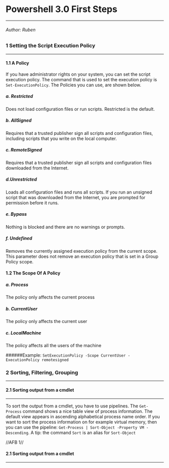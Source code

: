 # Powershell 3.0 First Steps
------------------------------
###### Author: Ruben

### 1 Setting the Script Execution Policy
---------------------------------------

#### 1.1 A Policy

If you have administrator rights on your system, you can set the script execution policy.
The command that is used to set the execution policy is ```Set-ExecutionPolicy```.
The Policies you can use, are shown below.

##### a. Restricted 
Does not load configuration files or run scripts. Restricted is the default.
##### b. AllSigned 
Requires that a trusted publisher sign all scripts and configuration files, including scripts that you write on the local computer.
##### c. RemoteSigned 
Requires that a trusted publisher sign all scripts and configuration
files downloaded from the Internet.
##### d.Unrestricted 
Loads all configuration files and runs all scripts. 
If you run an unsigned script that was downloaded from the Internet, you are prompted for permission before
it runs.
##### e. Bypass 
Nothing is blocked and there are no warnings or prompts.
##### f. Undefined 
Removes the currently assigned execution policy from the current scope.
This parameter does not remove an execution policy that is set in a Group Policy
scope.

#### 1.2 The Scope Of A Policy

##### a. Process
The policy only affects the current process
##### b. CurrentUser
The policy only affects the current user
##### c. LocalMachine
The policy affects all the users of the machine

######Example:
```SetExecutionPolicy -Scope CurrentUser -ExecutionPolicy remotesigned```

### 2 Sorting, Filtering, Grouping
---------------------------------------
#### 2.1 Sorting output from a cmdlet
---------------------------------------
To sort the output from a cmdlet, you have to use pipelines.
The ```Get-Process``` command shows a nice table view of process information. 
The default view appears in ascending alphabetical process name order. 
If you want to sort the process information on for example virtual memory, 
then you can use the pipeline: ```Get-Process | Sort-Object -Property VM -Descending```.
A tip: the command ```Sort``` is an alias for ```Sort-Object```

//AFB 1//

#### 2.1 Sorting output from a cmdlet
---------------------------------------
